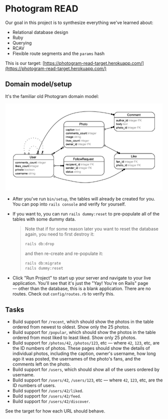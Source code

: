 # Photogram READ

Our goal in this project is to synthesize everything we've learned about:

 - Relational database design
 - Ruby
 - Querying
 - RCAV
 - Flexible route segments and the `params` hash

This is our target: [https://photogram-read-target.herokuapp.com/](https://photogram-read-target.herokuapp.com/)

## Domain model/setup

It's the familiar old Photogram domain model:

![Domain Model](erd.png?raw=true "Domain Model")

 - After you've run `bin/setup`, the tables will already be created for you. You can pop into `rails console` and verify for yourself.

 - If you want to, you can run `rails dummy:reset` to pre-populate all of the tables with some dummy data.

    > Note that if for some reason later you want to reset the database again, you need to first destroy it:
    >
    > ```bash
    > rails db:drop
    > ```
    >
    > and then re-create and re-populate it:
    >
    > ```bash
    > rails db:migrate
    > rails dummy:reset
    > ```

 - Click "Run Project" to start up your server and navigate to your live application. You'll see that it's just the "Yay! You're on Rails" page — other than the database, this is a blank application. There are no routes. Check out `config/routes.rb` to verify this.

## Tasks

 - Build support for `/recent`, which should show the photos in the table ordered from newest to oldest. Show only the 25 photos.
 - Build support for `/popular`, which should show the photos in the table ordered from most liked to least liked. Show only 25 photos.
 - Build support for `/photos/42`, `/photos/123`, etc — where `42`, `123`, etc, are the ID numbers of photos. These pages should show the details of individual photos, including the caption, owner's username, how long ago it was posted, the usernames of the photo's fans, and the comments left on the photo.
 - Build support for `/users`, which should show all of the users ordered by username.
 - Build support for `/users/42`, `/users/123`, etc — where `42`, `123`, etc, are the ID numbers of users.
 - Build support for `/users/42/liked`.
 - Build support for `/users/42/feed`.
 - Build support for `/users/42/discover`.

See the target for how each URL should behave.
